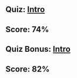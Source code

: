 ## Quiz: [Intro](http://quiz.boolean.careers/?p=13)

## Score: 74%

## Quiz Bonus: [Intro](http://quiz.boolean.careers/?p=68 "Quiz bonus")

## Score: 82%
